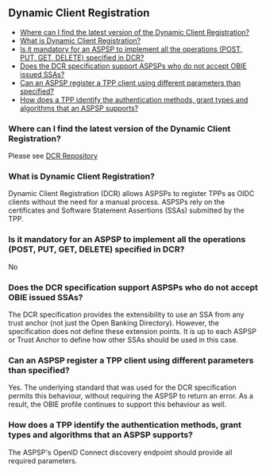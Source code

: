## Dynamic Client Registration <!-- omit in toc -->

- [Where can I find the latest version of the Dynamic Client Registration?](#where-can-i-find-the-latest-version-of-the-dynamic-client-registration)
- [What is Dynamic Client Registration?](#what-is-dynamic-client-registration)
- [Is it mandatory for an ASPSP to implement all the operations (POST, PUT, GET, DELETE) specified in DCR?](#is-it-mandatory-for-an-aspsp-to-implement-all-the-operations-post-put-get-delete-specified-in-dcr)
- [Does the DCR specification support ASPSPs who do not accept OBIE issued SSAs?](#does-the-dcr-specification-support-aspsps-who-do-not-accept-obie-issued-ssas)
- [Can an ASPSP register a TPP client using different parameters than specified?](#can-an-aspsp-register-a-tpp-client-using-different-parameters-than-specified)
- [How does a TPP identify the authentication methods, grant types and algorithms that an ASPSP supports?](#how-does-a-tpp-identify-the-authentication-methods-grant-types-and-algorithms-that-an-aspsp-supports)


### **Where can I find the latest version of the Dynamic Client Registration?**

Please see [DCR Repository](https://openbankinguk.github.io/dcr-docs-pub/)

### **What is Dynamic Client Registration?**

Dynamic Client Registration (DCR) allows ASPSPs to register TPPs as OIDC clients without the need for a manual process. ASPSPs rely on the certificates and Software Statement Assertions (SSAs) submitted by the TPP.

### **Is it mandatory for an ASPSP to implement all the operations (POST, PUT, GET, DELETE) specified in DCR?**

No

### **Does the DCR specification support ASPSPs who do not accept OBIE issued SSAs?**

The DCR specification provides the extensibility to use an SSA from any trust anchor (not just the Open Banking Directory). However, the specification does not define these extension points. It is up to each ASPSP or Trust Anchor to define how other SSAs should be used in this case.

### **Can an ASPSP register a TPP client using different parameters than specified?**

Yes. The underlying standard that was used for the DCR specification permits this behaviour, without requiring the ASPSP to return an error. As a result, the OBIE profile continues to support this behaviour as well.

### **How does a TPP identify the authentication methods, grant types and algorithms that an ASPSP supports?**

The ASPSP's OpenID Connect discovery endpoint should provide all required parameters.